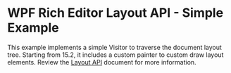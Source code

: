 # WPF Rich Editor Layout API - Simple Example

This example implements a simple Visitor to traverse the document layout tree. Starting from 15.2, it includes a custom painter to custom draw layout elements. Review the <a href="https://documentation.devexpress.com/WPF/114152/Controls-and-Libraries/Rich-Text-Editor/Page-Layout/Layout-API">Layout API</a> document for more information.

<br/>